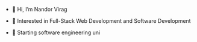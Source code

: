 - 👋 Hi, I’m Nandor Virag

- 👀 Interested in Full-Stack Web Development and Software Development

- 🌱 Starting software engineering uni


<!---
infinity-nandi/infinity-nandi is a ✨ special ✨ repository because its `README.md` (this file) appears on your GitHub profile.
You can click the Preview link to take a look at your changes.
--->
